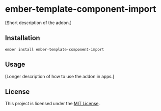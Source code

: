 ember-template-component-import
==============================================================================

[Short description of the addon.]

Installation
------------------------------------------------------------------------------

```
ember install ember-template-component-import
```


Usage
------------------------------------------------------------------------------

[Longer description of how to use the addon in apps.]


License
------------------------------------------------------------------------------

This project is licensed under the [MIT License](LICENSE.md).
